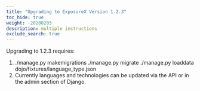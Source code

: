 ```yaml
---
title: "Upgrading to ExposureX Version 1.2.3"
toc_hide: true
weight: -20200203
description: multiple instructions
exclude_search: true
---
```

Upgrading to 1.2.3 requires:

1.  ./manage.py makemigrations ./manage.py migrate ./manage.py loaddata
    dojo/fixtures/language\_type.json
2.  Currently languages and technologies can be updated via the API or
    in the admin section of Django.
